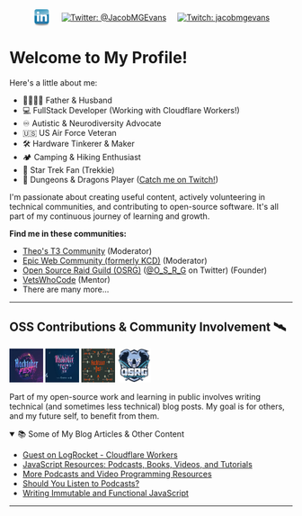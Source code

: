 <p align="center" style="margin-bottom: 24px;">
  <a href="https://www.linkedin.com/in/jacob-m-g-evans" target="_blank" rel="noopener noreferrer" style="display:inline-block; margin:0 8px;">
    <img alt="LinkedIn" src="https://github.com/JacobMGEvans/JacobMGEvans/raw/main/public/linkedin.webp" width="32" height="32" style="border-radius:8px; vertical-align:middle;" />
  </a>
  <a href="https://twitter.com/JacobMGEvans" target="_blank" rel="noopener noreferrer" style="display:inline-block; margin:0 8px;">
    <img alt="Twitter: @JacobMGEvans" src="https://img.shields.io/badge/Twitter-@JacobMGEvans-1DA1F2?style=flat-square&logo=twitter&logoColor=white" height="32" style="vertical-align:middle;" />
  </a>
  <a href="http://twitch.tv/jacobmgevans" target="_blank" rel="noopener noreferrer" style="display:inline-block; margin:0 8px;">
    <img alt="Twitch: jacobmgevans" src="https://img.shields.io/badge/Twitch-jacobmgevans-9146FF?style=flat-square&logo=twitch&logoColor=white" height="32" style="vertical-align:middle;" />
  </a>
</p>

# Welcome to My Profile!

Here's a little about me:

- 👨‍👩‍👧‍👦 Father & Husband
- 💻 FullStack Developer (Working with Cloudflare Workers!)
- ♾️ Autistic & Neurodiversity Advocate
- 🇺🇸 US Air Force Veteran
- 🛠️ Hardware Tinkerer & Maker
- 🏕️ Camping & Hiking Enthusiast
- 🖖 Star Trek Fan (Trekkie)
- 🎲 Dungeons & Dragons Player ([Catch me on Twitch!](http://twitch.tv/jacobmgevans))

I'm passionate about creating useful content, actively volunteering in technical communities, and contributing to open-source software. It's all part of my continuous journey of learning and growth.

**Find me in these communities:**

- [Theo's T3 Community](https://discord.gg/xQsq2JzcUM) (Moderator)
- [Epic Web Community (formerly KCD)](https://kentcdodds.com/discord) (Moderator)
- [Open Source Raid Guild (OSRG)](https://osrg.t3.gg/) ([@O_S_R_G](https://twitter.com/O_S_R_G) on Twitter) (Founder)
- [VetsWhoCode](https://vetswhocode.io/) (Mentor)
- There are many more...

---

## OSS Contributions & Community Involvement 🛰️

<p>
  <a href="https://dev.to/jacobmgevans"><img src="https://github.com/JacobMGEvans/JacobMGEvans/raw/main/public/hacktober2019.webp" alt="2019 Hacktoberfest Contributor" height="60" width="60" /></a>
  <a href="https://dev.to/jacobmgevans"><img src="https://github.com/JacobMGEvans/JacobMGEvans/raw/main/public/hacktober2020.webp" alt="2020 Hacktoberfest Contributor" height="60" width="60" /></a>
  <a href="https://dev.to/jacobmgevans"><img src="https://github.com/JacobMGEvans/JacobMGEvans/raw/main/public/hacktober2021.webp" alt="2021 Hacktoberfest Contributor" height="60" width="60" /></a>
  <a href="https://osrg.t3.gg/"><img src="https://github.com/JacobMGEvans/JacobMGEvans/raw/main/public/osrg.webp" alt="Open Source Raid Guild Member" height="60" width="60" /></a>
</p>

Part of my open-source work and learning in public involves writing technical (and sometimes less technical) blog posts. My goal is for others, and my future self, to benefit from them.

<details open>
<summary>📚 Some of My Blog Articles &amp; Other Content</summary>

<ul>
  <li><a href="https://podrocket.logrocket.com/cloudflare-workers">Guest on LogRocket - Cloudflare Workers</a></li>
  <li><a href="https://dev.to/jacobmgevans/javascript-resources-podcasts-books-videos-and-tutorials-4a6e">JavaScript Resources: Podcasts, Books, Videos, and Tutorials</a></li>
  <li><a href="https://dev.to/jacobmgevans/more-podcasts-and-video-programming-resources-5a8k">More Podcasts and Video Programming Resources</a></li>
  <li><a href="https://dev.to/jacobmgevans/should-you-listen-to-podcasts-4m5j">Should You Listen to Podcasts?</a></li>
  <li><a href="https://dev.to/jacobmgevans/writing-immutable-javascript-why-how-3if6">Writing Immutable and Functional JavaScript</a></li>
</ul>

</details>

---
